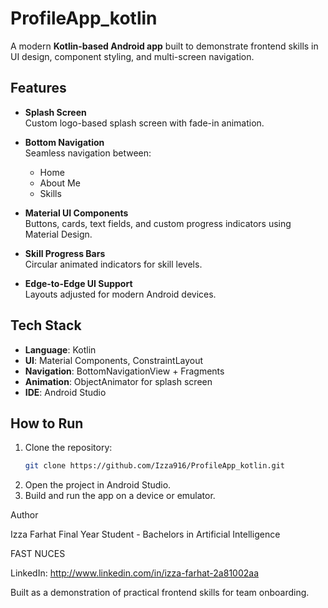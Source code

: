 # ProfileApp_kotlin

A modern **Kotlin-based Android app** built to demonstrate frontend skills in UI design, component styling, and multi-screen navigation.

## Features

- **Splash Screen**  
  Custom logo-based splash screen with fade-in animation.
  
- **Bottom Navigation**  
  Seamless navigation between:
  - Home
  - About Me
  - Skills

- **Material UI Components**  
  Buttons, cards, text fields, and custom progress indicators using Material Design.

- **Skill Progress Bars**  
  Circular animated indicators for skill levels.

- **Edge-to-Edge UI Support**  
  Layouts adjusted for modern Android devices.

## Tech Stack

- **Language**: Kotlin  
- **UI**: Material Components, ConstraintLayout  
- **Navigation**: BottomNavigationView + Fragments  
- **Animation**: ObjectAnimator for splash screen  
- **IDE**: Android Studio

##  How to Run

1. Clone the repository:
   ```bash
   git clone https://github.com/Izza916/ProfileApp_kotlin.git
2. Open the project in Android Studio.
3. Build and run the app on a device or emulator.


Author

Izza Farhat
Final Year Student - Bachelors in Artificial Intelligence

FAST NUCES 

LinkedIn:  http://www.linkedin.com/in/izza-farhat-2a81002aa 

Built as a demonstration of practical frontend skills for team onboarding.


